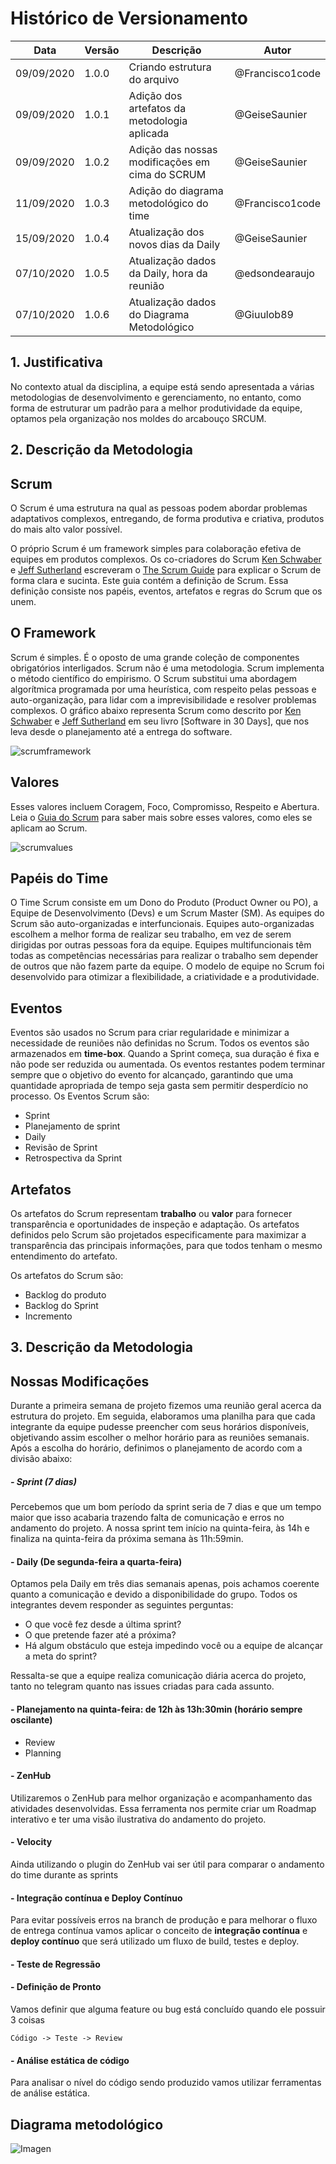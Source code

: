 # Histórico de Versionamento
Data|Versão|Descrição|Autor
-|-|-|-
|09/09/2020 |1.0.0 |Criando estrutura do arquivo | @Francisco1code|
09/09/2020|1.0.1|Adição dos artefatos da metodologia aplicada | @GeiseSaunier
09/09/2020|1.0.2|Adição das nossas modificações em cima do SCRUM | @GeiseSaunier
11/09/2020 |1.0.3|Adição do diagrama metodológico do time | @Francisco1code |
15/09/2020 |1.0.4|Atualização dos novos dias da Daily | @GeiseSaunier |
07/10/2020 |1.0.5|Atualização dados da Daily, hora da reunião | @edsondearaujo |
07/10/2020 |1.0.6|Atualização dados do Diagrama Metodológico | @Giuulob89 |



## 1. Justificativa 

No contexto atual da disciplina, a equipe está sendo apresentada a várias metodologias de desenvolvimento e gerenciamento, no entanto, como forma de estruturar um padrão para a melhor produtividade da equipe, optamos pela organização nos moldes do arcabouço SRCUM. 

## 2. Descrição da Metodologia

## Scrum

O Scrum é uma estrutura na qual as pessoas podem abordar problemas adaptativos complexos, entregando, de forma produtiva e criativa, produtos do mais alto valor possível.

O próprio Scrum é um framework simples para colaboração efetiva de equipes em produtos complexos. Os co-criadores do Scrum [Ken Schwaber]() e [Jeff Sutherland]() escreveram o [The Scrum Guide]() para explicar o Scrum de forma clara e sucinta. Este guia contém a definição de Scrum. Essa definição consiste nos papéis, eventos, artefatos e regras do Scrum que os unem.

## O Framework

Scrum é simples. É o oposto de uma grande coleção de componentes obrigatórios interligados. Scrum não é uma metodologia. Scrum implementa o método científico do empirismo. O Scrum substitui uma abordagem algorítmica programada por uma heurística, com respeito pelas pessoas e auto-organização, para lidar com a imprevisibilidade e resolver problemas complexos. O gráfico abaixo representa Scrum como descrito por [Ken Schwaber]() e [Jeff Sutherland]() em seu livro [Software in 30 Days], que nos leva desde o planejamento até a entrega do software.

![scrumframework](https://user-images.githubusercontent.com/18387694/44786444-87524900-ab6a-11e8-92f3-6a2df532e5d3.png)

## Valores
Esses valores incluem Coragem, Foco, Compromisso, Respeito e Abertura. Leia o [Guia do Scrum]() para saber mais sobre esses valores, como eles se aplicam ao Scrum.

![scrumvalues](https://user-images.githubusercontent.com/18387694/44786604-08114500-ab6b-11e8-93de-897a64953dc6.png)

## Papéis do Time

O Time Scrum consiste em um Dono do Produto (Product Owner ou PO), a Equipe de Desenvolvimento (Devs) e um Scrum Master (SM). As equipes do Scrum são auto-organizadas e interfuncionais. Equipes auto-organizadas escolhem a melhor forma de realizar seu trabalho, em vez de serem dirigidas por outras pessoas fora da equipe. Equipes multifuncionais têm todas as competências necessárias para realizar o trabalho sem depender de outros que não fazem parte da equipe. O modelo de equipe no Scrum foi desenvolvido para otimizar a flexibilidade, a criatividade e a produtividade.

## Eventos

Eventos são usados ​​no Scrum para criar regularidade e minimizar a necessidade de reuniões não definidas no Scrum. Todos os eventos são armazenados em **time-box**. Quando a Sprint começa, sua duração é fixa e não pode ser reduzida ou aumentada. Os eventos restantes podem terminar sempre que o objetivo do evento for alcançado, garantindo que uma quantidade apropriada de tempo seja gasta sem permitir desperdício no processo. Os Eventos Scrum são:

- Sprint
- Planejamento de sprint
- Daily
- Revisão de Sprint
- Retrospectiva da Sprint


## Artefatos

Os artefatos do Scrum representam **trabalho** ou **valor** para fornecer transparência e oportunidades de inspeção e adaptação. Os artefatos definidos pelo Scrum são projetados especificamente para maximizar a transparência das principais informações, para que todos tenham o mesmo entendimento do artefato.

Os artefatos do Scrum são:

- Backlog do produto
- Backlog do Sprint
- Incremento

## 3. Descrição da Metodologia

## Nossas Modificações

Durante a primeira semana de projeto fizemos uma reunião geral acerca da estrutura do projeto. Em seguida, elaboramos uma planilha para que cada integrante da equipe pudesse preencher com seus horários disponíveis, objetivando assim escolher o melhor horário para as reuniões semanais. Após a escolha do horário, definimos o planejamento de acordo com a divisão abaixo:

##### - Sprint (7 dias)

Percebemos que um bom período da sprint seria de 7 dias e que um tempo maior que isso acabaria trazendo falta de comunicação e erros no andamento do projeto. A nossa sprint tem início na quinta-feira, às 14h e finaliza na quinta-feira da próxima semana às 11h:59min.

#### - Daily (De segunda-feira a quarta-feira)

Optamos pela Daily em três dias semanais apenas, pois achamos coerente quanto a comunicação e devido a disponibilidade do grupo. Todos os integrantes devem responder as seguintes perguntas:
- O que você fez desde a última sprint?
- O que pretende fazer até a próxima?
- Há algum obstáculo que esteja impedindo você ou a equipe de alcançar a meta do sprint?

Ressalta-se que a equipe realiza comunicação diária acerca do projeto, tanto no telegram quanto nas issues criadas para cada assunto.

#### - Planejamento na quinta-feira: de 12h às 13h:30min (horário sempre oscilante)

- Review
- Planning 

#### - ZenHub

Utilizaremos o ZenHub para melhor organização e acompanhamento das atividades desenvolvidas. Essa ferramenta nos permite criar um Roadmap interativo e ter uma visão ilustrativa do andamento do projeto.

#### - Velocity

Ainda utilizando o plugin do ZenHub vai ser útil para comparar o andamento do time durante as sprints

#### - Integração contínua e Deploy Contínuo

Para evitar possíveis erros na branch de produção e para melhorar o fluxo de entrega contínua vamos aplicar o conceito de **integração contínua** e **deploy contínuo** que será utilizado um fluxo de build, testes e deploy.

#### - Teste de Regressão

#### - Definição de Pronto

Vamos definir que alguma feature ou bug está concluído quando ele possuir 3 coisas
```
Código -> Teste -> Review
```
#### - Análise estática de código

Para analisar o nível do código sendo produzido vamos utilizar ferramentas de análise estática.

## Diagrama metodológico

![Imagen](https://raw.githubusercontent.com/fga-eps-mds/2020-1-Ziguen/develop/docs/diagramas/diagrama_metodologias.png)
